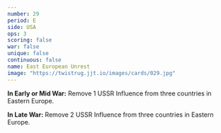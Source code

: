 ```yaml
---
number: 29
period: E
side: USA
ops: 3
scoring: false
war: false
unique: false
continuous: false
name: East European Unrest
image: "https://twistrug.jjt.io/images/cards/029.jpg"
---
```

**In Early or Mid War:** Remove 1 USSR Influence from three countries in Eastern Europe.

**In Late War:** Remove 2 USSR Influence from three countries in Eastern Europe.
